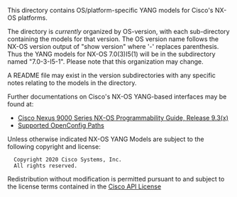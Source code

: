 This directory contains OS/platform-specific YANG models for Cisco's NX-OS platforms.

The directory is _currently_ organized by OS-version, with each sub-directory containing the models for that version. The OS version name follows the NX-OS version output of "show version" where '-' replaces parenthesis. Thus the YANG models for NX-OS 7.0(3)I5(1) will be in the subdirectory named "7.0-3-I5-1". Please note that this organization may change.

A README file may exist in the version subdirectories with any specific notes relating to the models in the directory.

Further documentations on Cisco's NX-OS YANG-based interfaces may be found at:

* [Cisco Nexus 9000 Series NX-OS Programmability Guide, Release 9.3(x)](https://www.cisco.com/c/en/us/td/docs/switches/datacenter/nexus9000/sw/93x/progammability/guide/b-cisco-nexus-9000-series-nx-os-programmability-guide-93x/b-cisco-nexus-9000-series-nx-os-programmability-guide-93x_chapter_010111.html)
* [Supported OpenConfig Paths](https://www.cisco.com/c/dam/en/us/td/docs/Website/datacenter/ocpaths/ocpaths.html)

Unless otherwise indicated NX-OS YANG Models are subject to the following copyright and license:


      Copyright 2020 Cisco Systems, Inc.
      All rights reserved.

Redistribution without modification is permitted pursuant to and subject to the license terms contained in the [Cisco API License](LICENSE.md)
